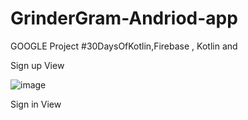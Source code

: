 # GrinderGram-Andriod-app
GOOGLE Project #30DaysOfKotlin,Firebase , Kotlin and 

Sign up View

![image](https://user-images.githubusercontent.com/45738614/83865126-5a6d9580-a743-11ea-9d20-0459c4276106.png)

Sign in View

